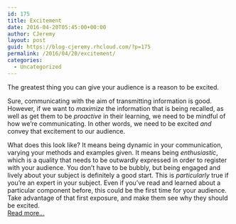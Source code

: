 ```yaml
---
id: 175
title: Excitement
date: 2016-04-20T05:45:00+00:00
author: CJeremy
layout: post
guid: https://blog-cjeremy.rhcloud.com/?p=175
permalink: /2016/04/20/excitement/
categories:
  - Uncategorized
---
```

The greatest thing you can give your audience is a reason to be excited.

Sure, communicating with the aim of transmitting information is good. However, if we want to _maximize_ the information that is being recalled, as well as get them to be _proactive_ in their learning, we need to be mindful of how we&#8217;re communicating. In other words, we need to be excited _and_ convey that excitement to our audience.

What does this look like? It means being dynamic in your communication, varying your methods and examples given. It means being _enthusiastic_, which is a quality that needs to be outwardly expressed in order to register with your audience. You don&#8217;t have to be bubbly, but being engaged and lively about your subject is definitely a good start. This is _particularly_ true if you&#8217;re an expert in your subject. Even if you&#8217;ve read and learned about a particular component before, this could be the first time for your audience. Take advantage of that first exposure, and make them see why they should be excited. <span class="post-teaser-more">&nbsp;<br /><a href="http://blog-cjeremy.rhcloud.com/2016/04/20/excitement/" title="Permanent Link: Excitement" rel="bookmark">Read more...</br></span></p>